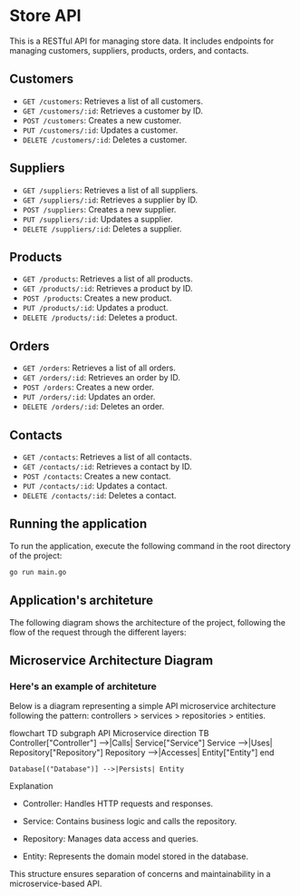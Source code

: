 # Store API

This is a RESTful API for managing store data. It includes endpoints for managing customers, suppliers, products, orders, and contacts.

## Customers

* `GET /customers`: Retrieves a list of all customers.
* `GET /customers/:id`: Retrieves a customer by ID.
* `POST /customers`: Creates a new customer.
* `PUT /customers/:id`: Updates a customer.
* `DELETE /customers/:id`: Deletes a customer.

## Suppliers

* `GET /suppliers`: Retrieves a list of all suppliers.
* `GET /suppliers/:id`: Retrieves a supplier by ID.
* `POST /suppliers`: Creates a new supplier.
* `PUT /suppliers/:id`: Updates a supplier.
* `DELETE /suppliers/:id`: Deletes a supplier.

## Products

* `GET /products`: Retrieves a list of all products.
* `GET /products/:id`: Retrieves a product by ID.
* `POST /products`: Creates a new product.
* `PUT /products/:id`: Updates a product.
* `DELETE /products/:id`: Deletes a product.

## Orders

* `GET /orders`: Retrieves a list of all orders.
* `GET /orders/:id`: Retrieves an order by ID.
* `POST /orders`: Creates a new order.
* `PUT /orders/:id`: Updates an order.
* `DELETE /orders/:id`: Deletes an order.

## Contacts

* `GET /contacts`: Retrieves a list of all contacts.
* `GET /contacts/:id`: Retrieves a contact by ID.
* `POST /contacts`: Creates a new contact.
* `PUT /contacts/:id`: Updates a contact.
* `DELETE /contacts/:id`: Deletes a contact.

## Running the application

To run the application, execute the following command in the root directory of the project:

```bash
go run main.go
```

## Application's architeture
The following diagram shows the architecture of the project, following the flow of the request through the different layers:

## Microservice Architecture Diagram

### Here's an example of architeture

Below is a diagram representing a simple API microservice architecture following the pattern: controllers > services > repositories > entities.

flowchart TD
    subgraph API Microservice
        direction TB
        Controller["Controller"] -->|Calls| Service["Service"]
        Service -->|Uses| Repository["Repository"]
        Repository -->|Accesses| Entity["Entity"]
    end

    Database[("Database")] -->|Persists| Entity

Explanation

- Controller: Handles HTTP requests and responses.

- Service: Contains business logic and calls the repository.

- Repository: Manages data access and queries.

- Entity: Represents the domain model stored in the database.

This structure ensures separation of concerns and maintainability in a microservice-based API.